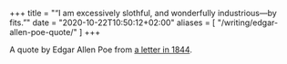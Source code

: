 +++
title = "“I am excessively slothful, and wonderfully industrious—by fits.”"
date = "2020-10-22T10:50:12+02:00"
aliases = [
  "/writing/edgar-allen-poe-quote/"
]
+++

A quote by Edgar Allen Poe from [a letter in 1844][letter].

[letter]: https://www.eapoe.org/works/letters/p4407020.htm
